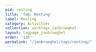```yaml
---
pid: resting
title: 'Tag: Resting'
label: Resting
category: Activities
collection: worktags_janbrueghel
layout: tagpage_janbrueghel
order: '135'
permalink: "/janbrueghel/tags/resting/"
---
```

